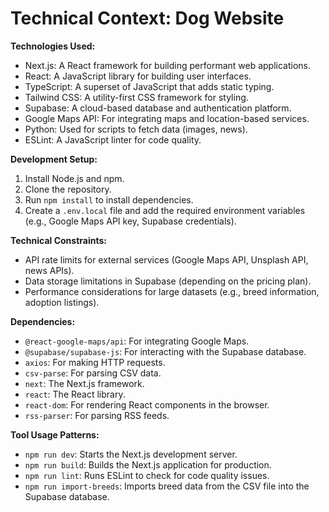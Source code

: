 # Technical Context: Dog Website

**Technologies Used:**

*   Next.js: A React framework for building performant web applications.
*   React: A JavaScript library for building user interfaces.
*   TypeScript: A superset of JavaScript that adds static typing.
*   Tailwind CSS: A utility-first CSS framework for styling.
*   Supabase: A cloud-based database and authentication platform.
*   Google Maps API: For integrating maps and location-based services.
*   Python: Used for scripts to fetch data (images, news).
*   ESLint: A JavaScript linter for code quality.

**Development Setup:**

1.  Install Node.js and npm.
2.  Clone the repository.
3.  Run `npm install` to install dependencies.
4.  Create a `.env.local` file and add the required environment variables (e.g., Google Maps API key, Supabase credentials).

**Technical Constraints:**

*   API rate limits for external services (Google Maps API, Unsplash API, news APIs).
*   Data storage limitations in Supabase (depending on the pricing plan).
*   Performance considerations for large datasets (e.g., breed information, adoption listings).

**Dependencies:**

*   `@react-google-maps/api`: For integrating Google Maps.
*   `@supabase/supabase-js`: For interacting with the Supabase database.
*   `axios`: For making HTTP requests.
*   `csv-parse`: For parsing CSV data.
*   `next`: The Next.js framework.
*   `react`: The React library.
*   `react-dom`: For rendering React components in the browser.
*   `rss-parser`: For parsing RSS feeds.

**Tool Usage Patterns:**

*   `npm run dev`: Starts the Next.js development server.
*   `npm run build`: Builds the Next.js application for production.
*   `npm run lint`: Runs ESLint to check for code quality issues.
*   `npm run import-breeds`: Imports breed data from the CSV file into the Supabase database.
